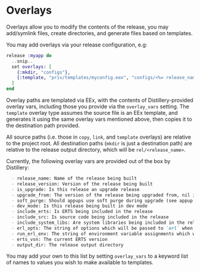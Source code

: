 # Overlays

Overlays allow you to modify the contents of the release, you may add/symlink files, create directories,
and generate files based on templates.

You may add overlays via your release configuration, e.g:

```elixir
release :myapp do
  ..snip..
  set overlays: [
    {:mkdir, "configs"},
    {:template, "priv/templates/myconfig.eex", "configs/<%= release_name %>.config"}
  ]
end
```

Overlay paths are templated via EEx, with the contents of Distillery-provided overlay vars, including
those you provide via the `overlay_vars` setting. The `template` overlay type assumes the source file is
an EEx template, and generates it using the same overlay vars mentioned above, then copies it to the destination
path provided.

All source paths (i.e. those in `copy`, `link`, and `template` overlays) are relative to the project root. All
destination paths (`mkdir` is just a destination path) are relative to the release output directory, which will
be `rel/<release_name>`.

Currently, the following overlay vars are provided out of the box by Distillery:

```markdown
  - release_name: Name of the release being built
  - release_version: Version of the release being built
  - is_upgrade: Is this release an upgrade release
  - upgrade_from: The version of the release being upgraded from, nil if not an upgrade.
  - soft_purge: Should appups use soft purge during upgrade (see appup docs for more info)
  - dev_mode: Is this release being built in dev mode
  - include_erts: Is ERTS being included in the release
  - include_src: Is source code being included in the release
  - include_system_libs: Are system libraries being included in the release
  - erl_opts: The string of options which will be passed to `erl` when running the release
  - run_erl_env: The string of environment variable assignments which will be applied to `run_erl` when running the release
  - erts_vsn: The current ERTS version
  - output_dir: The release output directory
```

You may add your own to this list by setting `overlay_vars` to a keyword list of names to values you wish
to make available to templates.
